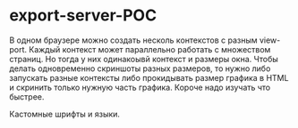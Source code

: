 # export-server-POC

В одном браузере можно создать несколь контекстов с разным view-port. Каждый контекст может параллельно работать
с множеством страниц. Но тогда у них одинакоывй контекст и размеры окна.
Чтобы делать одновременно скриншоты разных размеров, то нужно либо запускать разные контексты либо прокидывать размер графика в HTML
и скринить только нужную часть графика. Короче надо изучать что быстрее.

Кастомные шрифты и языки.
